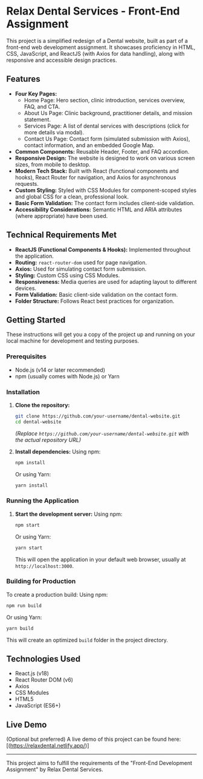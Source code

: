 # Relax Dental Services - Front-End Assignment

This project is a simplified redesign of a Dental website, built as part of a front-end web development assignment. It showcases proficiency in HTML, CSS, JavaScript, and ReactJS (with Axios for data handling), along with responsive and accessible design practices.

## Features

*   **Four Key Pages:**
    *   Home Page: Hero section, clinic introduction, services overview, FAQ, and CTA.
    *   About Us Page: Clinic background, practitioner details, and mission statement.
    *   Services Page: A list of dental services with descriptions (click for more details via modal).
    *   Contact Us Page: Contact form (simulated submission with Axios), contact information, and an embedded Google Map.
*   **Common Components:** Reusable Header, Footer, and FAQ accordion.
*   **Responsive Design:** The website is designed to work on various screen sizes, from mobile to desktop.
*   **Modern Tech Stack:** Built with React (functional components and hooks), React Router for navigation, and Axios for asynchronous requests.
*   **Custom Styling:** Styled with CSS Modules for component-scoped styles and global CSS for a clean, professional look.
*   **Basic Form Validation:** The contact form includes client-side validation.
*   **Accessibility Considerations:** Semantic HTML and ARIA attributes (where appropriate) have been used.

## Technical Requirements Met

*   **ReactJS (Functional Components & Hooks):** Implemented throughout the application.
*   **Routing:** `react-router-dom` used for page navigation.
*   **Axios:** Used for simulating contact form submission.
*   **Styling:** Custom CSS using CSS Modules.
*   **Responsiveness:** Media queries are used for adapting layout to different devices.
*   **Form Validation:** Basic client-side validation on the contact form.
*   **Folder Structure:** Follows React best practices for organization.

## Getting Started

These instructions will get you a copy of the project up and running on your local machine for development and testing purposes.

### Prerequisites

*   Node.js (v14 or later recommended)
*   npm (usually comes with Node.js) or Yarn

### Installation

1.  **Clone the repository:**
    ```bash
    git clone https://github.com/your-username/dental-website.git 
    cd dental-website
    ```
    *(Replace `https://github.com/your-username/dental-website.git` with the actual repository URL)*

2.  **Install dependencies:**
    Using npm:
    ```bash
    npm install
    ```
    Or using Yarn:
    ```bash
    yarn install
    ```

### Running the Application

1.  **Start the development server:**
    Using npm:
    ```bash
    npm start
    ```
    Or using Yarn:
    ```bash
    yarn start
    ```
    This will open the application in your default web browser, usually at `http://localhost:3000`.

### Building for Production

To create a production build:
Using npm:
```bash
npm run build
```
Or using Yarn:
```bash
yarn build
```
This will create an optimized `build` folder in the project directory.

## Technologies Used

*   React.js (v18)
*   React Router DOM (v6)
*   Axios
*   CSS Modules
*   HTML5
*   JavaScript (ES6+)

## Live Demo

(Optional but preferred)
A live demo of this project can be found here: [(https://relaxdental.netlify.app/)]

---

This project aims to fulfill the requirements of the "Front-End Development Assignment" by Relax Dental Services.